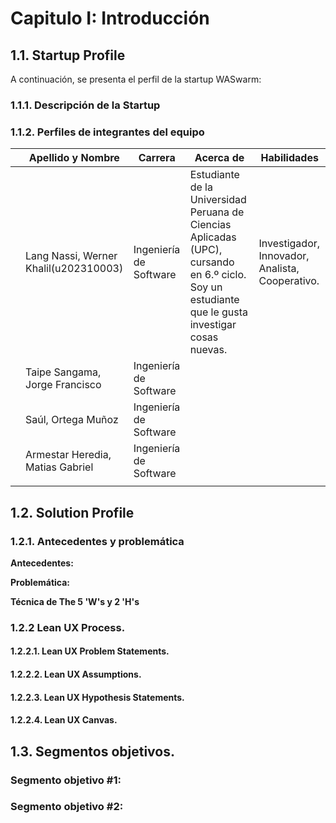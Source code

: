 # Capitulo I: Introducción

## 1.1. Startup Profile

A continuación, se presenta el perfil de la startup WASwarm:

### 1.1.1. Descripción de la Startup

### 1.1.2. Perfiles de integrantes del equipo

|                         | Apellido y Nombre                                 | Carrera                | Acerca de                                                                                                                                        | Habilidades                                                                                                                                                                        |
|-------------------------|---------------------------------------------------|------------------------|--------------------------------------------------------------------------------------------------------------------------------------------------|------------------------------------------------------------------------------------------------------------------------------------------------------------------------------------|
|  | Lang Nassi, Werner Khalil(u202310003)             | Ingeniería de Software | Estudiante de la Universidad Peruana de Ciencias Aplicadas (UPC), cursando en 6.º ciclo. Soy un estudiante que le gusta investigar cosas nuevas. | Investigador, Innovador, Analista, Cooperativo.                                                                                                                                    |
|  | Taipe Sangama, Jorge Francisco                      | Ingeniería de Software |  |                                                                                                                                    |
|  | Saúl, Ortega Muñoz                                  | Ingeniería de Software |  |                                                                                                                                    |
|  | Armestar Heredia, Matias Gabriel                    | Ingeniería de Software |  |                                                                                                                                    |
|  |                                                   |                        |                                                                                                                                                  |                                                                                                                                                                                    |

## 1.2. Solution Profile

### 1.2.1. Antecedentes y problemática

**Antecedentes:**

**Problemática:**

**Técnica de The 5 'W's y 2 'H's**

### 1.2.2 Lean UX Process.

#### 1.2.2.1. Lean UX Problem Statements.

#### 1.2.2.2. Lean UX Assumptions.

#### 1.2.2.3. Lean UX Hypothesis Statements.

#### 1.2.2.4. Lean UX Canvas.

## 1.3. Segmentos objetivos.

### Segmento objetivo #1: 

### Segmento objetivo #2: